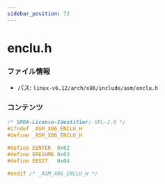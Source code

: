 ```yaml
---
sidebar_position: 72
---
```

# enclu.h

### ファイル情報

- パス: `linux-v6.12/arch/x86/include/asm/enclu.h`

### コンテンツ

```h
/* SPDX-License-Identifier: GPL-2.0 */
#ifndef _ASM_X86_ENCLU_H
#define _ASM_X86_ENCLU_H

#define EENTER	0x02
#define ERESUME	0x03
#define EEXIT	0x04

#endif /* _ASM_X86_ENCLU_H */

```

